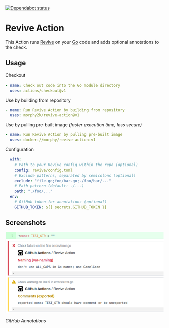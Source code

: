 [![Dependabot status](https://api.dependabot.com/badges/status?host=github&repo=morphy2k/revive-action)](https://dependabot.com/)

# Revive Action
This Action runs [Revive](https://github.com/mgechev/revive) on your [Go](https://golang.org/) code and adds optional annotations to the check.

## Usage

Checkout
```YAML
- name: Check out code into the Go module directory
  uses: actions/checkout@v1
```
Use by building from repository
```YAML
- name: Run Revive Action by building from repository
  uses: morphy2k/revive-action@v1
```
Use by pulling pre-built image *(faster execution time, less secure)*
```YAML
- name: Run Revive Action by pulling pre-built image
  uses: docker://morphy/revive-action:v1
```
Configuration
```YAML
  with:
    # Path to your Revive config within the repo (optional)
    config: revive/config.toml
    # Exclude patterns, separated by semicolons (optional)
    exclude: "file.go;foo/bar.go;./foo/bar/..."
    # Path pattern (default: ./...)
    path: "./foo/..."
  env:
    # GitHub token for annotations (optional)
    GITHUB_TOKEN: ${{ secrets.GITHUB_TOKEN }}
```

## Screenshots

![Screenshot of annotations](screenshot.png)

*GitHub Annotations*
